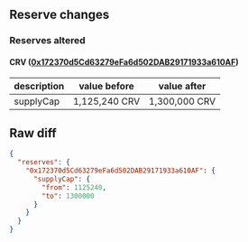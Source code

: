 ## Reserve changes

### Reserves altered

#### CRV ([0x172370d5Cd63279eFa6d502DAB29171933a610AF](https://polygonscan.com/address/0x172370d5Cd63279eFa6d502DAB29171933a610AF))

| description | value before | value after |
| --- | --- | --- |
| supplyCap | 1,125,240 CRV | 1,300,000 CRV |


## Raw diff

```json
{
  "reserves": {
    "0x172370d5Cd63279eFa6d502DAB29171933a610AF": {
      "supplyCap": {
        "from": 1125240,
        "to": 1300000
      }
    }
  }
}
```